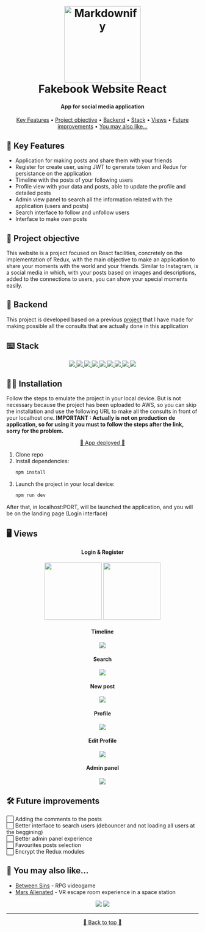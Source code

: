 <h1 align="center">
  <br>
  <a href="http://www.amitmerchant.com/electron-markdownify"><img src="./src/assets/logo.png" alt="Markdownify" width="200"></a>
  <br>
  Fakebook Website React
  <br>
</h1>

<h4 align="center">App for social media application</h4>

<p align="center">
  <a href="#-key-features">Key Features</a> •
  <a href="#-project-objective">Project objective</a> •
  <a href="#-backend">Backend</a> •
  <a href="#️-stack">Stack</a> •
  <a href="#️-views">Views</a> •
  <a href="#️-future-improvements">Future improvements</a> •
  <a href="#-you-may-also-like">You may also like...</a>
</p>

## 🔑 Key Features

* Application for making posts and share them with your friends
* Register for create user, using JWT to generate token and Redux for persistance on the application
* Timeline with the posts of your following users
* Profile view with your data and posts, able to update the profile and detailed posts
* Admin view panel to search all the information related with the application (users and posts)
* Search interface to follow and unfollow users
* Interface to make own posts

## 🎯 Project objective

This website is a project focused on React facilities, concretely on the implementation of Redux, with the main objective to make an application to share your moments with the world and your friends. Similar to Instagram, is a social media in which, with your posts based on images and descriptions, added to the connections to users, you can show your special moments easily.

## 🔗 Backend

This project is developed based on a previous [project](https://github.com/CariblaGIT/Fakebook) that I have made for making possible all the consults that are actually done in this application

## ⌨️ Stack
<div align="center">
<a href="https://es.react.dev/">
    <img src= "https://img.shields.io/badge/React-20232A?style=for-the-badge&logo=react&logoColor=61DAFB"/>
</a>
<a href="https://www.npmjs.com/package/react-router-dom">
    <img src= "https://img.shields.io/badge/React_Router-CA4245?style=for-the-badge&logo=react-router&logoColor=white"/>
</a>
<a href="https://www.npmjs.com/">
    <img src= "https://img.shields.io/badge/npm-CB3837?style=for-the-badge&logo=npm&logoColor=white"/>
</a>
<a href="https://developer.mozilla.org/es/docs/Web/JavaScript">
    <img src= "https://img.shields.io/badge/javascipt-EFD81D?style=for-the-badge&logo=javascript&logoColor=black"/>
</a>
<a href="https://jwt.io/">
    <img src= "https://img.shields.io/badge/JWT-000000?style=for-the-badge&logo=JSON%20web%20tokens&logoColor=white"/>
</a>
<a href="https://developer.mozilla.org/es/docs/Web/CSS">
    <img src= "https://img.shields.io/badge/CSS3-1572B6?style=for-the-badge&logo=css3&logoColor=white"/>
</a>
<a href="https://getbootstrap.com/">
    <img src= "https://img.shields.io/badge/Bootstrap-563D7C?style=for-the-badge&logo=bootstrap&logoColor=white"/>
</a>
<a href="https://railway.app/">
    <img src= "https://img.shields.io/badge/Railway-131415?style=for-the-badge&logo=railway&logoColor=white"/>
</a>
<a href="https://redux.js.org/">
    <img src= "https://img.shields.io/badge/Redux-593D88?style=for-the-badge&logo=redux&logoColor=white"/>
</a>
 </div>

 ## 👨‍💻 Installation

Follow the steps to emulate the project in your local device. But is not necessary because the project has been uploaded to AWS, so you can skip the installation and use the following URL to make all the consults in front of your localhost one. <b>IMPORTANT : Actually is not on production de application, so for using it you must to follow the steps after the link, sorry for the problem. </b> 
<div align="center">
<a href="https://cariblagit.github.io/FakebookReact/">🚀 App deployed 🚀</a>
</div>

1. Clone repo
2. Install dependencies:
    ```bash
    npm install
    ```
3. Launch the project in your local device:
    ```bash
    npm run dev
    ```
After that, in localhost:PORT, will be launched the application, and you will be on the landing page (Login interface)

## 🖥️ Views

<h4 align="center">Login & Register</h4>

<div align="center">
    <img width="150" src="./src/assets/readme/login.png">
    <img width="150" src="./src/assets/readme/register.png">
</div>

<h4 align="center">Timeline</h4>

<div align="center">
    <img src="./src/assets/readme/timeline.png">
</div>

<h4 align="center">Search</h4>

<div align="center">
    <img src="./src/assets/readme/search.png">
</div>

<h4 align="center">New post</h4>

<div align="center">
    <img src="./src/assets/readme/new_post.png">
</div>

<h4 align="center">Profile</h4>

<div align="center">
    <img src="./src/assets/readme/profile.png">
</div>

<h4 align="center">Edit Profile</h4>

<div align="center">
    <img src="./src/assets/readme/edit_profile.png">
</div>

<h4 align="center">Admin panel</h4>

<div align="center">
    <img src="./src/assets/readme/admin_panel.png">
</div>

## 🛠️ Future improvements

⬜ Adding the comments to the posts
<br>
⬜ Better interface to search users (debouncer and not loading all users at the beggining)
<br>
⬜ Better admin panel experience
<br>
⬜ Favourites posts selection
<br>
⬜ Encrypt the Redux modules

## 👀 You may also like...

- [Between Sins](https://gitlab.com/daghdha1/betweensins) - RPG videogame 
- [Mars Alienated](https://gitlab.com/AdrianGarciaAndreu/mars-alienated-rv-htc) - VR escape room experience in a space station

<div align="center">
<a href="https://www.linkedin.com/in/carlos-ibañez-lamas-74487b228/" target="_blank"><img src="https://img.shields.io/badge/-LinkedIn-%230077B5?style=for-the-badge&logo=linkedin&logoColor=white" target="_blank"></a>
<a href="https://gitlab.com/CariblaGTI" target="_blank"><img src="https://img.shields.io/badge/GitLab-330F63?style=for-the-badge&logo=gitlab&logoColor=white" target="_blank"></a>
</div>

------

<div align="center">
<a href="#App-for-social-media-application">🔼 Back to top 🔼</a>
</div>